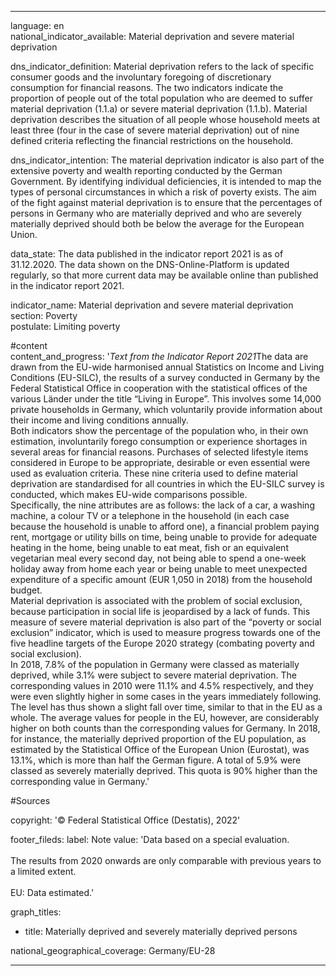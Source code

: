 ---

language: en    
national_indicator_available: Material deprivation and severe material deprivation    

dns_indicator_definition: Material deprivation refers to the lack of specific consumer goods and the involuntary foregoing of discretionary consumption for financial reasons. The two indicators indicate the proportion of people out of the total population who are deemed to suffer material deprivation (1.1.a) or severe material deprivation (1.1.b). Material deprivation describes the situation of all people whose household meets at least three (four in the case of severe material deprivation) out of nine defined criteria reflecting the financial restrictions on the household.    

dns_indicator_intention: The material deprivation indicator is also part of the extensive poverty and wealth reporting conducted by the German Government. By identifying individual deficiencies, it is intended to map the types of personal circumstances in which a risk of poverty exists. The aim of the fight against material deprivation is to ensure that the percentages of persons in Germany who are materially deprived and who are severely materially deprived should both be below the average for the European Union.    

data_state: The data published in the indicator report 2021 is as of 31.12.2020. The data shown on the DNS-Online-Platform is updated regularly, so that more current data may be available online than published in the indicator report 2021.    

indicator_name: Material deprivation and severe material deprivation    
section: Poverty    
postulate: Limiting poverty    

#content     
content_and_progress: '<i>Text from the Indicator Report 2021</i>The data are drawn from the EU-wide harmonised annual Statistics on Income and Living Conditions (EU-SILC), the results of a survey conducted in Germany by the Federal Statistical Office in cooperation with the statistical offices of the various Länder under the title “Living in Europe”. This involves some 14,000 private households in Germany, which voluntarily provide information about their income and living conditions annually.<br>Both indicators show the percentage of the population who, in their own estimation, involuntarily forego consumption or experience shortages in several areas for financial reasons. Purchases of selected lifestyle items considered in Europe to be appropriate, desirable or even essential were used as evaluation criteria. These nine criteria used to define material deprivation are standardised for all countries in which the EU-SILC survey is conducted, which makes EU-wide comparisons possible.<br>Specifically, the nine attributes are as follows: the lack of a car, a washing machine, a colour TV or a telephone in the household (in each case because the household is unable to afford one), a financial problem paying rent, mortgage or utility bills on time, being unable to provide for adequate heating in the home, being unable to eat meat, fish or an equivalent vegetarian meal every second day, not being able to spend a one-week holiday away from home each year or being unable to meet unexpected expenditure of a specific amount (EUR 1,050 in 2018) from the household budget.<br>Material deprivation is associated with the problem of social exclusion, because participation in social life is jeopardised by a lack of funds. This measure of severe material deprivation is also part of the “poverty or social exclusion” indicator, which is used to measure progress towards one of the five headline targets of the Europe 2020 strategy (combating poverty and social exclusion).<br>In 2018, 7.8% of the population in Germany were classed as materially deprived, while 3.1% were subject to severe material deprivation. The corresponding values in 2010 were 11.1% and 4.5% respectively, and they were even slightly higher in some cases in the years immediately following. The level has thus shown a slight fall over time, similar to that in the EU as a whole. The average values for people in the EU, however, are considerably higher on both counts than the corresponding values for Germany. In 2018, for instance, the materially deprived proportion of the EU population, as estimated by the Statistical Office of the European Union (Eurostat), was 13.1%, which is more than half the German figure. A total of 5.9% were classed as severely materially deprived. This quota is 90% higher than the corresponding value in Germany.'    

#Sources    
    
copyright: '&copy; Federal Statistical Office (Destatis), 2022'    

footer_fileds:
    label: Note
    value: 'Data based on a special evaluation.<br><br>The results from 2020 onwards are only comparable with previous years to a limited extent.<br><br>EU: Data estimated.'    

graph_titles: 
  - title: Materially deprived and severely materially deprived persons
        

national_geographical_coverage: Germany/EU-28    

---